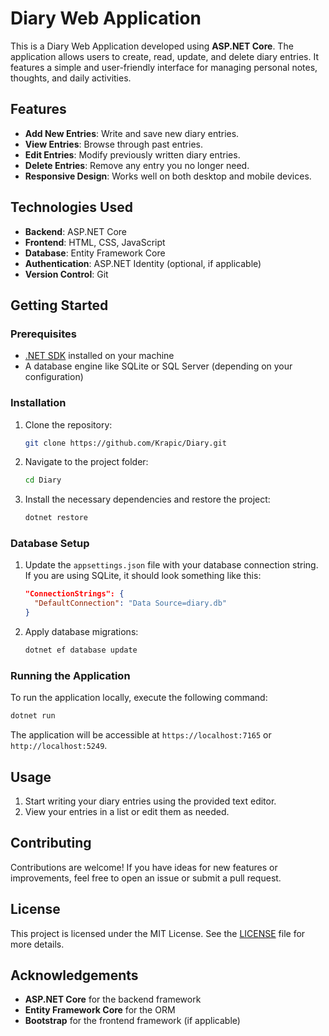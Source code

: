 # Diary Web Application

This is a Diary Web Application developed using **ASP.NET Core**. The application allows users to create, read, update, and delete diary entries.
It features a simple and user-friendly interface for managing personal notes, thoughts, and daily activities.

## Features

- **Add New Entries**: Write and save new diary entries.
- **View Entries**: Browse through past entries.
- **Edit Entries**: Modify previously written diary entries.
- **Delete Entries**: Remove any entry you no longer need.
- **Responsive Design**: Works well on both desktop and mobile devices.

## Technologies Used

- **Backend**: ASP.NET Core
- **Frontend**: HTML, CSS, JavaScript
- **Database**: Entity Framework Core
- **Authentication**: ASP.NET Identity (optional, if applicable)
- **Version Control**: Git

## Getting Started

### Prerequisites

- [.NET SDK](https://dotnet.microsoft.com/download) installed on your machine
- A database engine like SQLite or SQL Server (depending on your configuration)

### Installation

1. Clone the repository:
   ```bash
   git clone https://github.com/Krapic/Diary.git
   ```
2. Navigate to the project folder:
   ```bash
   cd Diary
   ```
3. Install the necessary dependencies and restore the project:
   ```bash
   dotnet restore
   ```

### Database Setup

1. Update the `appsettings.json` file with your database connection string. If you are using SQLite, it should look something like this:
   ```json
   "ConnectionStrings": {
     "DefaultConnection": "Data Source=diary.db"
   }
   ```
2. Apply database migrations:
   ```bash
   dotnet ef database update
   ```

### Running the Application

To run the application locally, execute the following command:
```bash
dotnet run
```

The application will be accessible at `https://localhost:7165` or `http://localhost:5249`.

## Usage

1. Start writing your diary entries using the provided text editor.
2. View your entries in a list or edit them as needed.

## Contributing

Contributions are welcome! If you have ideas for new features or improvements, feel free to open an issue or submit a pull request.

## License

This project is licensed under the MIT License. See the [LICENSE](./LICENSE) file for more details.

## Acknowledgements

- **ASP.NET Core** for the backend framework
- **Entity Framework Core** for the ORM
- **Bootstrap** for the frontend framework (if applicable)

